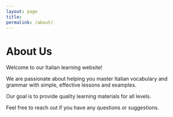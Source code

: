 ```yaml
---
layout: page
title:
permalink: /about/
---
```


# About Us

Welcome to our Italian learning website!

We are passionate about helping you master Italian vocabulary and grammar with simple, effective lessons and examples.

Our goal is to provide quality learning materials for all levels.

Feel free to reach out if you have any questions or suggestions.
